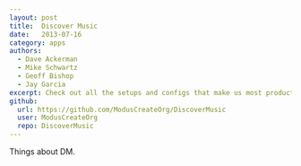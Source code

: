 ```yaml
---
layout: post
title:  Discover Music
date:   2013-07-16
category: apps
authors:
  - Dave Ackerman
  - Mike Schwartz
  - Geoff Bishop
  - Jay Garcia
excerpt: Check out all the setups and configs that make us most productive at work.
github:
  url: https://github.com/ModusCreateOrg/DiscoverMusic
  user: ModusCreateOrg
  repo: DiscoverMusic
---
```


Things about DM.
